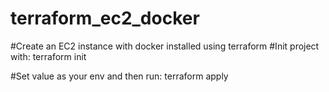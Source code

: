 # terraform_ec2_docker
#Create an EC2 instance with docker installed using terraform
#Init project with: 
terraform init

#Set value as your env and then run:
terraform apply
